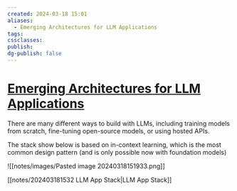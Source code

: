```yaml
---
created: 2024-03-18 15:01
aliases:
  - Emerging Architectures for LLM Applications
tags: 
cssclasses: 
publish: 
dg-publish: false
---
```


<!--
tags: 
-->

<!--internal
parent:: [[]]
child:: [[notes/202403181532 LLM App Stack|LLM App Stack]]
related:: [[]]
-->

<!--external
- [ ] []()
-->

# [Emerging Architectures for LLM Applications](https://a16z.com/emerging-architectures-for-llm-applications/)

There are many different ways to build with LLMs, including training models from scratch, fine-tuning open-source models, or using hosted APIs. 

The stack show below is based on in-context learning, which is the most common design pattern (and is only possible now with foundation models)

![[notes/images/Pasted image 20240318151933.png]]



[[notes/202403181532 LLM App Stack|LLM App Stack]]